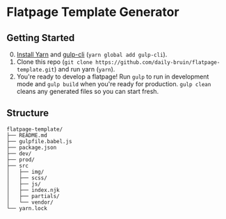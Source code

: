# Flatpage Template Generator

## Getting Started
0. [Install Yarn](https://yarnpkg.com/lang/en/docs/install/) and [gulp-cli](https://www.npmjs.com/package/gulp-cli) (`yarn global add gulp-cli`).
1. Clone this repo (`git clone https://github.com/daily-bruin/flatpage-template.git`) and run yarn (`yarn`).
2. You're ready to develop a flatpage! Run `gulp` to run in development mode and `gulp build` when you're ready for production. `gulp clean` cleans any generated files so you can start fresh. 

## Structure
```
flatpage-template/
├── README.md
├── gulpfile.babel.js
├── package.json
├── dev/
├── prod/
├── src
│   ├── img/
│   ├── scss/
│   ├── js/
│   ├── index.njk
│   ├── partials/
│   └── vendor/
└── yarn.lock
```

